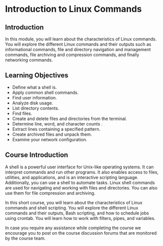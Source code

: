 # Introduction to Linux Commands
## Introduction
In this module, you will learn about the characteristics of Linux commands. You will explore the different Linux commands and their outputs such as informational commands, file and directory navigation and management commands, file archiving and compression commands, and finally networking commands.

## Learning Objectives
* Define what a shell is.
* Apply common shell commands.
* Find user information​.
* Analyze disk usage​.
* List directory contents​.
* Find files​.
* Create and delete files and directories from the terminal.
* Determine line, word, and character counts ​.
* Extract lines containing a specified pattern​.
* Create archived files and unpack them​.
* Examine your network configuration​.

## Course Introduction
A shell is a powerful user interface for Unix-like operating systems. It can interpret commands and run other programs. It also enables access to files, utilities, and applications, and is an interactive scripting language. Additionally, you can use a shell to automate tasks. Linux shell commands are used for navigating and working with files and directories. You can also use them for file compression and archiving.

In this short course, you will learn about the characteristics of Linux commands and shell scripting. You will explore the different Linux commands and their outputs, Bash scripting, and how to schedule jobs using crontab. You will learn how to work with filters, pipes, and variables.

In case you require any assistance while completing the course we encourage you to post on the course discussion forums that are monitored by the course team.
